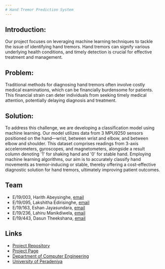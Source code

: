 ```yaml
---
# Hand Tremor Prediction System
---
```


## Introduction:

Our project focuses on leveraging machine learning techniques to tackle the issue of identifying hand tremors. Hand tremors can signify various underlying health conditions, and timely detection is crucial for effective treatment and management.

## Problem:

Traditional methods for diagnosing hand tremors often involve costly medical examinations, which can be financially burdensome for patients. This financial strain can deter individuals from seeking timely medical attention, potentially delaying diagnosis and treatment.

## Solution:

To address this challenge, we are developing a classification model using machine learning. Our model utilizes data from 3 MPU9250 sensors positioned on the hand—wrist, between wrist and elbow, and between elbow and shoulder. This dataset comprises readings from 3-axis accelerometers, gyroscopes, and magnetometers, alongside a result column denoting '1' for shaking hand and '0' for stable hand. Employing machine learning algorithms, our aim is to accurately classify hand movements as tremor-inducing or stable, thereby offering a cost-effective diagnostic solution for hand tremors, ultimately improving patient outcomes.

## Team

- E/19/003, Harith Abeysinghe, [email](mailto:e19003@eng.pdn.ac.lk)
- E/19/095, Lakshitha Edirisinghe, [email](mailto:e19095@eng.pdn.ac.lk)
- E/19/163, Eshan Jayasundara, [email](mailto:e19163@eng.pdn.ac.lk)
- E/19/236, Lahiru Manikdiwela, [email](mailto:e19236@eng.pdn.ac.lk)
- E/19/443, Dasun Theekshana, [email](mailto:e19443@eng.pdn.ac.lk)

## Links

- [Project Repository](https://github.com/cepdnaclk/e19-co544-Hand-Tremor-Prediction-System)
- [Project Page](https://cepdnaclk.github.io/e19-co544-Hand-Tremor-Prediction-System)
- [Department of Computer Engineering](http://www.ce.pdn.ac.lk/)
- [University of Peradeniya](https://eng.pdn.ac.lk/)
